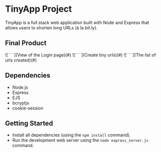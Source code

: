 # TinyApp Project

TinyApp is a full stack web application built with Node and Express that allows users to shorten long URLs (à la bit.ly).

## Final Product

![<img alt="Login page" width="20px" src="./imgs/user_login.png" />](View of the Login page)(#)
![<img alt="Where users can create tiny urls" width="20px" src="./imgs/Create_TinyUrl.png" />](Create tiny urls)(#)
![<img alt="A list of urls created" width="20px" src="./imgs/my_urls.png" />](The list of urls created)(#)

## Dependencies

- Node.js
- Express
- EJS
- bcryptjs
- cookie-session

## Getting Started

- Install all dependencies (using the `npm install` command).
- Run the development web server using the `node express_server.js` command.